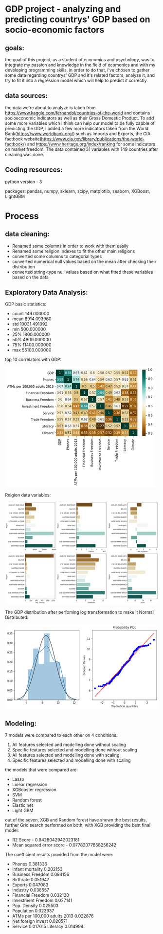 # GDP project - analyzing and predicting countrys' GDP based on socio-economic factors
## goals:
the goal of this project, as a student of economics and psychology, was to integrate my passion and knowledge in the field of ecomonics and with my developing programming skills. 
in order to do that, i've chosen to gather some data regarding countrys' GDP and it's related factors, analyze it, and try to fit it into a regression model which will help to predict it correctly.

## data sources:
the data we're about to analyze is taken from https://www.kaggle.com/fernandol/countries-of-the-world and contains socioeconomic indicators as well as their Gross Domestic Product.
To add some more variables which i think can help our model to be fully capble of predicting the GDP, i added a few more indicators taken from the World Bank(https://www.worldbank.org/) such as Imports and Exports, the CIA factbook website(https://www.cia.gov/library/publications/the-world-factbook/) and https://www.heritage.org/index/ranking for some indicators on market freedom.
The data contained 31 variables with 149 countries after cleaning was done.

## Coding resources:
python version - 3

packages: pandas, numpy, sklearn, scipy, matplotlib, seaborn, XGBoost, LightGBM

# Process

## data cleaning:
* Renamed some columns in order to work with them easily
* Renamed some religion indexes to fit the other main religions
* converted some columns to categorial types
* converted numerical null values based on the mean after checking their distribution
* converted string-type null values based on what fitted these variables based on the data

## Exploratory Data Analysis:
GDP basic statistics:

* count      149.000000
* mean      8914.093960
* std      10031.491092
* min        500.000000
* 25%       1800.000000
* 50%       4800.000000
* 75%      11400.000000
* max      55100.000000



top 10 correlators with GDP:

![alt text](https://github.com/guyalmog2/GDP/blob/master/top_corr.png?raw=true)


Relgion data variables:

![alt text](https://github.com/guyalmog2/GDP/blob/master/Region.png?raw=true)


The GDP distribution after perfoming log transformation to make it Normal Distributed:

![alt text](https://github.com/guyalmog2/GDP/blob/master/GDP_Dist.png?raw=true)


## Modeling:

7 models were compared to each other on 4 conditions:
1) All features selected and modelling done without scaling
2) Specific features selected and modelling done without scaling
3) All features selected and modelling done with scaling
4) Specific features selected and modelling done with scaling

the models that were compared are:
* Lasso
* Linear regression
* XGBooster regression
* SVM 
* Random forest
* Elastic net
* Light GBM

out of the seven, XGB and Random forest have shown the best results, further Grid search performed on both, with XGB providing the best final model:
* R2 Score - 0.9428042942023181
* Mean squared error score - 0.07782077858256242

The coefficient results provided from the model were:

* Phones	0.381336
* Infant mortality	0.202153
* Business Freedom	0.094156
* Birthrate	0.051947
* Exports	0.047083
* Industry	0.038557
* Financial Freedom	0.032130
* Investment Freedom	0.027141
* Pop. Density	0.025503
* Population	0.023937
* ATMs per 100,000 adults 2013	0.022876
* Net foreign invest	0.020571
* Service	0.017615
Literacy	0.014994
